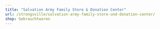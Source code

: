 ```yaml
---
title: "Salvation Army Family Store & Donation Center"
url: /strongsville/salvation-army-family-store-und-donation-center/
shop: Gebrauchtwaren
---
```

